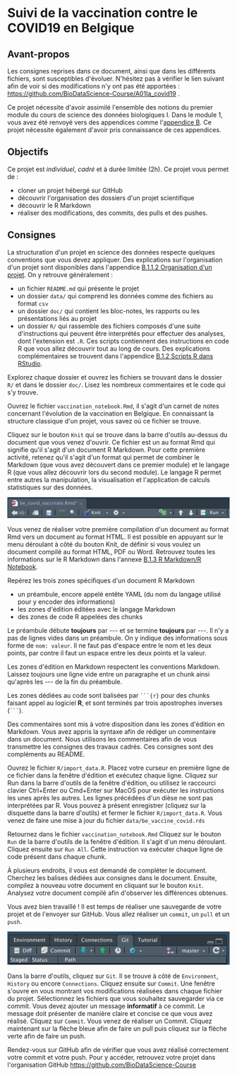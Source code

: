 # Suivi de la vaccination contre le COVID19 en Belgique

## Avant-propos

Les consignes reprises dans ce document, ainsi que dans les différents fichiers, sont susceptibles d'évoluer. N'hésitez pas à vérifier le lien suivant afin de voir si des modifications n'y ont pas été apportées : <https://github.com/BioDataScience-Course/A01Ia_covid19> .

Ce projet nécessite d'avoir assimilé l'ensemble des notions du premier module du cours de science des données biologiques I. Dans le module 1, vous avez été renvoyé vers des appendices comme l'[appendice B](https://wp.sciviews.org/sdd-umons/?iframe=wp.sciviews.org/sdd-umons-2022/prise.html). Ce projet nécessite également d'avoir pris connaissance de ces appendices.

## Objectifs

Ce projet est *individuel*, *cadré* et à durée limitée (2h). Ce projet vous permet de :

-   cloner un projet hébergé sur GitHub
-   découvrir l'organisation des dossiers d'un projet scientifique
-   découvrir le R Markdown
-   réaliser des modifications, des commits, des pulls et des pushes.

## Consignes

La structuration d'un projet en science des données respecte quelques conventions que vous devez appliquer. Des explications sur l'organisation d'un projet sont disponibles dans l'appendice [B.1.1.2 Organisation d'un projet](https://wp.sciviews.org/sdd-umons/?iframe=wp.sciviews.org/sdd-umons-2022/rs.html). On y retrouve généralement :

-   un fichier `README.md` qui présente le projet
-   un dossier `data/` qui comprend les données comme des fichiers au format `csv`
-   un dossier `doc/` qui contient les bloc-notes, les rapports ou les présentations liés au projet
-   un dossier `R/` qui rassemble des fichiers composés d'une suite d'instructions qui peuvent être interprétés pour effectuer des analyses, dont l'extension est `.R`. Ces scripts contiennent des instructions en code R que vous allez découvrir tout au long de cours. Des explications complémentaires se trouvent dans l'appendice [B.1.2 Scripts R dans RStudio](https://wp.sciviews.org/sdd-umons/?iframe=wp.sciviews.org/sdd-umons-2022/rs.html).

Explorez chaque dossier et ouvrez les fichiers se trouvant dans le dossier `R/` et dans le dossier `doc/`. Lisez les nombreux commentaires et le code qui s'y trouve.

Ouvrez le fichier `vaccination_notebook.Rmd`, il s'agit d'un carnet de notes concernant l'évolution de la vaccination en Belgique. En connaissant la structure classique d'un projet, vous savez où ce fichier se trouve.

Cliquez sur le bouton `Knit` qui se trouve dans la barre d'outils au-dessus du document que vous venez d'ouvrir. Ce fichier est un au format Rmd qui signifie qu'il s'agit d'un document R Markdown. Pour cette première activité, retenez qu'il s'agit d'un format qui permet de combiner le Markdown (que vous avez découvert dans ce premier module) et le langage R (que vous allez découvrir lors du second module). Le langage R permet entre autres la manipulation, la visualisation et l'application de calculs statistiques sur des données.

![](doc/figures/knit_document.png)

Vous venez de réaliser votre première compilation d'un document au format Rmd vers un document au format HTML. Il est possible en appuyant sur le menu déroulant à côté du bouton Knit, de définir si vous voulez un document compilé au format HTML, PDF ou Word. Retrouvez toutes les informations sur le R Markdown dans l'annexe [B.1.3 R Markdown/R Notebook](https://wp.sciviews.org/sdd-umons/?iframe=wp.sciviews.org/sdd-umons-2022/rs.html).

Repérez les trois zones spécifiques d'un document R Markdown

-   un préambule, encore appelé entête YAML (du nom du langage utilisé pour y encoder des informations)
-   les zones d'édition éditées avec le langage Markdown
-   des zones de code R appelées des chunks

Le préambule débute **toujours** par --- et se termine **toujours** par ---. Il n'y a pas de lignes vides dans un préambule. On y indique des informations sous forme de `nom: valeur`. Il ne faut pas d'espace entre le nom et les deux points, par contre il faut un espace entre les deux points et la valeur.

Les zones d'édition en Markdown respectent les conventions Markdown. Laissez toujours une ligne vide entre un paragraphe et un chunk ainsi qu'après les --- de la fin du préambule.

Les zones dédiées au code sont balisées par ```` ```{r} ```` pour des chunks faisant appel au logiciel **R**, et sont terminés par trois apostrophes inverses (```` ``` ````).

Des commentaires sont mis à votre disposition dans les zones d'édition en Markdown. Vous avez appris la syntaxe afin de rédiger un commentaire dans un document. Nous utilisons les commentaires afin de vous transmettre les consignes des travaux cadrés. Ces consignes sont des compléments au README.

Ouvrez le fichier `R/import_data.R`. Placez votre curseur en première ligne de ce fichier dans la fenêtre d'édition et exécutez chaque ligne. Cliquez sur Run dans la barre d'outils de la fenêtre d'édition, ou utilisez le raccourci clavier Ctrl+Enter ou Cmd+Enter sur MacOS pour exécuter les instructions les unes après les autres. Les lignes précédées d'un dièse ne sont pas interprétées par R. Vous pouvez à présent enregistrer (cliquez sur la disquette dans la barre d'outils) et fermer le fichier `R/import_data.R`. Vous venez de faire une mise à jour du fichier `data/be_vaccine_covid.rds`

Retournez dans le fichier `vaccination_notebook.Rmd` Cliquez sur le bouton `Run` de la barre d'outils de la fenêtre d'édition. Il s'agit d'un menu déroulant. Cliquez ensuite sur `Run All`. Cette instruction va exécuter chaque ligne de code présent dans chaque chunk.

À plusieurs endroits, il vous est demandé de compléter le document. Cherchez les balises dédiées aux consignes dans le document. Ensuite, compilez à nouveau votre document en cliquant sur le bouton `Knit`. Analysez votre document compilé afin d'observer les différences obtenues.

Vous avez bien travaillé ! Il est temps de réaliser une sauvegarde de votre projet et de l'envoyer sur GitHub. Vous allez réaliser un `commit`, un `pull` et un `push`.

![](figures/git.png)

Dans la barre d'outils, cliquez sur `Git`. Il se trouve à côté de `Environment`, `History` ou encore `Connections`. Cliquez ensuite sur `Commit`. Une fenêtre s'ouvre en vous montrant vos modifications réalisées dans chaque fichier du projet. Sélectionnez les fichiers que vous souhaitez sauvegarder via ce commit. Vous devez ajouter un message **informatif** à ce commit. Le message doit présenter de manière claire et concise ce que vous avez réalisé. Cliquez sur `Commit`. Vous venez de réaliser un Commit. Cliquez maintenant sur la flèche bleue afin de faire un pull puis cliquez sur la flèche verte afin de faire un push.

Rendez-vous sur GitHub afin de vérifier que vous avez réalisé correctement votre commit et votre push. Pour y accéder, retrouvez votre projet dans l'organisation GitHub <https://github.com/BioDataScience-Course>
